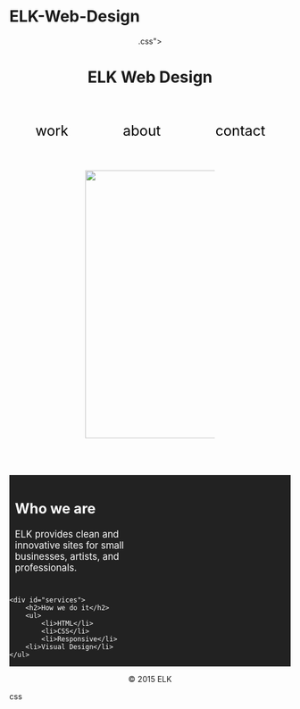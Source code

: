 # ELK-Web-Design
<header>
    <link rel="stylesheet" type="text/css" href="hellen.css">.css">
    <style> 
section {
  background: #222222;
  color: white;
  overflow: auto;
}


h1{  text-decoration: underline;
    font-size: 1.5em;
    padding: .8em 0;
    border-bottom-color: #fffebb;} }
h2 {
    font-size: 1.5em;
    padding: .8em 0;
    color: #fffebb;
    border-bottom-color: #fffebb;
    text-decoration: underline;}
nav a {
    text-decoration: none;
  color: black;
    margin: 1.8em;
    display: inline-block;
}
nav {
    font-size: 1.8em;
     float: right;}
     
     ul {
    list-style: none;
    margin: 0;
    padding: 0;

}
li {
  float: left;
  width: 50%;
  height: 6em;
  outline: 3px solid #222222;
  text-align: center;
    line-height: 6em;
    color: black;
    background: white;

}
img {
    display: block;
    margin: 0 auto;
    width: 480px;
}
footer {
  text-align: center;
  padding: 1em 0;
  clear: both;
}
div {
    font-size: 1.2em;
    width: 46%;
    padding: 2%;
    display: inline-block;

}

#about {
    float: left;
    text-decoration: underline;
}

#services {
    float: right;}
    
</style>
        <h1>ELK Web Design</h1>
        <nav>
            <a href="#">work</a>
            <a href="#">about</a>
            <a href="#">contact</a>
        </nav>
        <div id="hero">
            <img src="http://i.imgur.com/pdsjjxD.jpg">
        </div>
    </header>
    <section>
    <div id="about">
        <h2>Who we are</h2>
        <p>ELK provides clean and innovative sites for small businesses, artists, and professionals.</p>
    </div>

    <div id="services">
        <h2>How we do it</h2>
        <ul>
            <li>HTML</li>
            <li>CSS</li>
            <li>Responsive</li>
        <li>Visual Design</li>
    </ul>
</div>
</section>

<footer>&copy; 2015 ELK</footer>
</body>

</html>css
